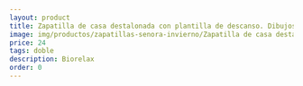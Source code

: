 ```yaml
---
layout: product
title: Zapatilla de casa destalonada con plantilla de descanso. Dibujos
image: img/productos/zapatillas-senora-invierno/Zapatilla de casa destalonada con plantilla de descanso. Dibujos=24=doble=Biorelax.webp
price: 24
tags: doble
description: Biorelax
order: 0
---
```

